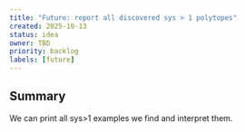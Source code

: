 ```yaml
---
title: "Future: report all discovered sys > 1 polytopes"
created: 2025-10-13
status: idea
owner: TBD
priority: backlog
labels: [future]
---
```


## Summary

We can print all sys>1 examples we find and interpret them.
